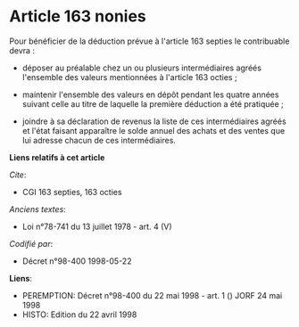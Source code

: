 # Article 163 nonies

Pour bénéficier de la déduction prévue à l'article 163 septies le contribuable devra :

- déposer au préalable chez un ou plusieurs intermédiaires agréés l'ensemble des valeurs mentionnées à l'article 163 octies ;

- maintenir l'ensemble des valeurs en dépôt pendant les quatre années suivant celle au titre de laquelle la première
déduction a été pratiquée ;

- joindre à sa déclaration de revenus la liste de ces intermédiaires agréés et l'état faisant apparaître le solde annuel des
achats et des ventes que lui adresse chacun de ces intermédiaires.

**Liens relatifs à cet article**

_Cite_:

  - CGI 163 septies, 163 octies

_Anciens textes_:

  - Loi n°78-741 du 13 juillet 1978 - art. 4 (V)

_Codifié par_:

  - Décret n°98-400 1998-05-22

**Liens**:

  - PEREMPTION: Décret n°98-400 du 22 mai 1998 - art. 1 () JORF 24 mai 1998
  - HISTO: Edition du 22 avril 1998
